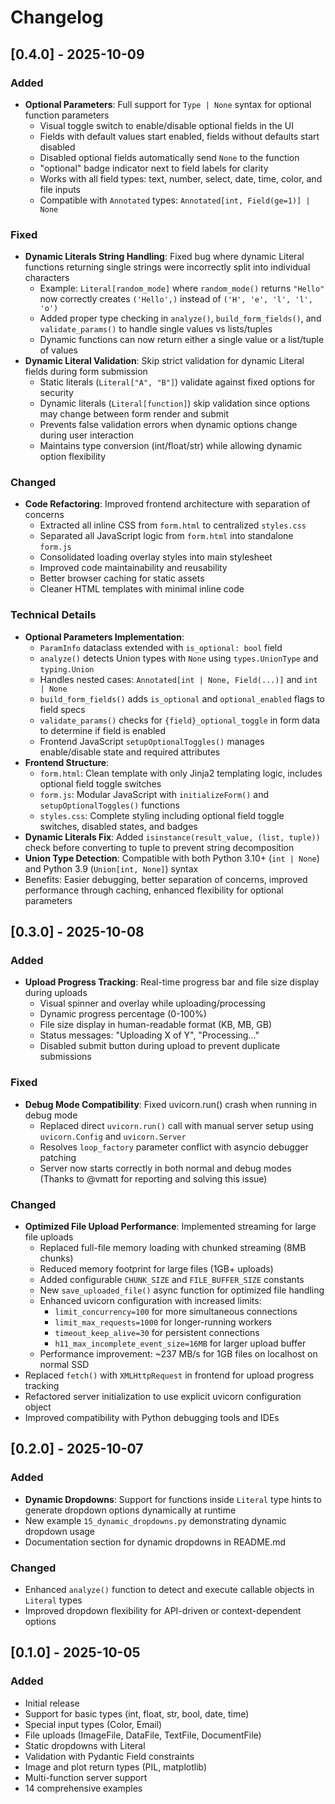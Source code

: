 # Changelog

## [0.4.0] - 2025-10-09

### Added
- **Optional Parameters**: Full support for `Type | None` syntax for optional function parameters
  - Visual toggle switch to enable/disable optional fields in the UI
  - Fields with default values start enabled, fields without defaults start disabled
  - Disabled optional fields automatically send `None` to the function
  - "optional" badge indicator next to field labels for clarity
  - Works with all field types: text, number, select, date, time, color, and file inputs
  - Compatible with `Annotated` types: `Annotated[int, Field(ge=1)] | None`

### Fixed
- **Dynamic Literals String Handling**: Fixed bug where dynamic Literal functions returning single strings were incorrectly split into individual characters
  - Example: `Literal[random_mode]` where `random_mode()` returns `"Hello"` now correctly creates `('Hello',)` instead of `('H', 'e', 'l', 'l', 'o')`
  - Added proper type checking in `analyze()`, `build_form_fields()`, and `validate_params()` to handle single values vs lists/tuples
  - Dynamic functions can now return either a single value or a list/tuple of values
- **Dynamic Literal Validation**: Skip strict validation for dynamic Literal fields during form submission
  - Static literals (`Literal["A", "B"]`) validate against fixed options for security
  - Dynamic literals (`Literal[function]`) skip validation since options may change between form render and submit
  - Prevents false validation errors when dynamic options change during user interaction
  - Maintains type conversion (int/float/str) while allowing dynamic option flexibility

### Changed
- **Code Refactoring**: Improved frontend architecture with separation of concerns
  - Extracted all inline CSS from `form.html` to centralized `styles.css`
  - Separated all JavaScript logic from `form.html` into standalone `form.js`
  - Consolidated loading overlay styles into main stylesheet
  - Improved code maintainability and reusability
  - Better browser caching for static assets
  - Cleaner HTML templates with minimal inline code

### Technical Details
- **Optional Parameters Implementation**:
  - `ParamInfo` dataclass extended with `is_optional: bool` field
  - `analyze()` detects Union types with `None` using `types.UnionType` and `typing.Union`
  - Handles nested cases: `Annotated[int | None, Field(...)]` and `int | None`
  - `build_form_fields()` adds `is_optional` and `optional_enabled` flags to field specs
  - `validate_params()` checks for `{field}_optional_toggle` in form data to determine if field is enabled
  - Frontend JavaScript `setupOptionalToggles()` manages enable/disable state and required attributes
- **Frontend Structure**:
  - `form.html`: Clean template with only Jinja2 templating logic, includes optional field toggle switches
  - `form.js`: Modular JavaScript with `initializeForm()` and `setupOptionalToggles()` functions
  - `styles.css`: Complete styling including optional field toggle switches, disabled states, and badges
- **Dynamic Literals Fix**: Added `isinstance(result_value, (list, tuple))` check before converting to tuple to prevent string decomposition
- **Union Type Detection**: Compatible with both Python 3.10+ (`int | None`) and Python 3.9 (`Union[int, None]`) syntax
- Benefits: Easier debugging, better separation of concerns, improved performance through caching, enhanced flexibility for optional parameters

## [0.3.0] - 2025-10-08

### Added
- **Upload Progress Tracking**: Real-time progress bar and file size display during uploads
  - Visual spinner and overlay while uploading/processing
  - Dynamic progress percentage (0-100%)
  - File size display in human-readable format (KB, MB, GB)
  - Status messages: "Uploading X of Y", "Processing..."
  - Disabled submit button during upload to prevent duplicate submissions

### Fixed
- **Debug Mode Compatibility**: Fixed uvicorn.run() crash when running in debug mode
  - Replaced direct `uvicorn.run()` call with manual server setup using `uvicorn.Config` and `uvicorn.Server`
  - Resolves `loop_factory` parameter conflict with asyncio debugger patching
  - Server now starts correctly in both normal and debug modes
(Thanks to @vmatt for reporting and solving this issue)

### Changed
- **Optimized File Upload Performance**: Implemented streaming for large file uploads
  - Replaced full-file memory loading with chunked streaming (8MB chunks)
  - Reduced memory footprint for large files (1GB+ uploads)
  - Added configurable `CHUNK_SIZE` and `FILE_BUFFER_SIZE` constants
  - New `save_uploaded_file()` async function for optimized file handling
  - Enhanced uvicorn configuration with increased limits:
    - `limit_concurrency=100` for more simultaneous connections
    - `limit_max_requests=1000` for longer-running workers
    - `timeout_keep_alive=30` for persistent connections
    - `h11_max_incomplete_event_size=16MB` for larger upload buffer
  - Performance improvement: ~237 MB/s for 1GB files on localhost on normal SSD
- Replaced `fetch()` with `XMLHttpRequest` in frontend for upload progress tracking
- Refactored server initialization to use explicit uvicorn configuration object
- Improved compatibility with Python debugging tools and IDEs

## [0.2.0] - 2025-10-07

### Added
- **Dynamic Dropdowns**: Support for functions inside `Literal` type hints to generate dropdown options dynamically at runtime
- New example `15_dynamic_dropdowns.py` demonstrating dynamic dropdown usage
- Documentation section for dynamic dropdowns in README.md

### Changed
- Enhanced `analyze()` function to detect and execute callable objects in `Literal` types
- Improved dropdown flexibility for API-driven or context-dependent options

## [0.1.0] - 2025-10-05

### Added
- Initial release
- Support for basic types (int, float, str, bool, date, time)
- Special input types (Color, Email)
- File uploads (ImageFile, DataFile, TextFile, DocumentFile)
- Static dropdowns with Literal
- Validation with Pydantic Field constraints
- Image and plot return types (PIL, matplotlib)
- Multi-function server support
- 14 comprehensive examples